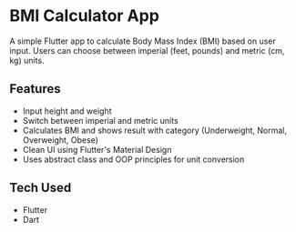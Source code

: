 # BMI Calculator App

A simple Flutter app to calculate Body Mass Index (BMI) based on user input. Users can choose between imperial (feet, pounds) and metric (cm, kg) units.

## Features

- Input height and weight
- Switch between imperial and metric units
- Calculates BMI and shows result with category (Underweight, Normal, Overweight, Obese)
- Clean UI using Flutter's Material Design
- Uses abstract class and OOP principles for unit conversion

## Tech Used

- Flutter
- Dart

